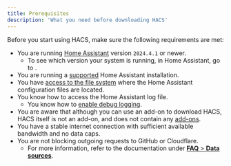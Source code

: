 ```yaml
---
title: Prerequisites
description: 'What you need before downloading HACS'
---
```


Before you start using HACS, make sure the following requirements are met:

- You are running [Home Assistant](https://www.home-assistant.io/) version `2024.4.1` or newer.
    - To see which version your system is running, in Home Assistant, go to <!-- hacs:my info title="**{{coreui('panel.config')}}** > **{{coreui('ui.panel.config.dashboard.about.main')}}**" -->.
- You are running a [supported](https://github.com/home-assistant/architecture/blob/master/adr/0012-define-supported-installation-method.md) Home Assistant installation.
- You have [access to the file system](https://www.home-assistant.io/docs/configuration/#to-set-up-access-to-the-files-and-prepare-an-editor) where the Home Assistant configuration files are located.
- You know how to access the Home Assistant log file.
    - You know how to [enable debug logging](https://www.home-assistant.io/docs/configuration/troubleshooting/#debug-logs-and-diagnostics).
- You are aware that although you can use an add-on to download HACS, HACS itself is not an add-on, and does not contain any [add-ons](https://www.home-assistant.io/glossary/#add-on).
- You have a stable internet connection with sufficient available bandwidth and no data caps.
- You are not blocking outgoing requests to GitHub or Cloudflare. 
    - For more information, refer to the documentation under [**FAQ** > **Data sources**](/docs/faq/data_sources.md).
